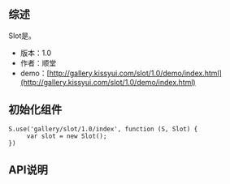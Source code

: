 ## 综述

Slot是。

* 版本：1.0
* 作者：顺堂
* demo：[http://gallery.kissyui.com/slot/1.0/demo/index.html](http://gallery.kissyui.com/slot/1.0/demo/index.html)

## 初始化组件

    S.use('gallery/slot/1.0/index', function (S, Slot) {
         var slot = new Slot();
    })

## API说明
